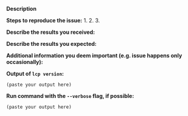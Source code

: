 <!--
If you are reporting a new issue, make sure that we do not have any duplicates
already open. You can ensure this by searching the issue list for this
repository.

If you suspect your issue is a bug, please edit your issue description to
include the BUG REPORT INFORMATION shown below. If you fail to provide this
information within 7 days, we cannot debug your issue and will close it. We
will, however, reopen it if you later provide the information.

---------------------------------------------------
BUG REPORT INFORMATION
---------------------------------------------------
You do NOT have to include this information if this is a FEATURE REQUEST

Please verify what you copy & paste here and do NOT disclose any sensitive information here.
-->

**Description**

<!--
Briefly describe the problem you are having in a few paragraphs.
Try updating your CLI tool with "lcp update" before you report a bug.
-->

**Steps to reproduce the issue:**
1.
2.
3.

**Describe the results you received:**


**Describe the results you expected:**


**Additional information you deem important (e.g. issue happens only occasionally):**

**Output of `lcp version`:**

```
(paste your output here)
```

**Run command with the `--verbose` flag, if possible:**

```
(paste your output here)
```

